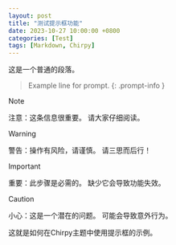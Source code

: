 ```yaml
---
layout: post
title: "测试提示框功能"
date: 2023-10-27 10:00:00 +0800
categories: [Test]
tags: [Markdown, Chirpy]
---
```


这是一个普通的段落。

> Example line for prompt.
{: .prompt-info }


> [!NOTE]
> 注意：这条信息很重要。
> 请大家仔细阅读。

> [!WARNING]
> 警告：操作有风险，请谨慎。
> 请三思而后行！

> [!IMPORTANT]
> 重要：此步骤是必需的。
> 缺少它会导致功能失效。

> [!CAUTION]
> 小心：这是一个潜在的问题。
> 可能会导致意外行为。

这就是如何在Chirpy主题中使用提示框的示例。
